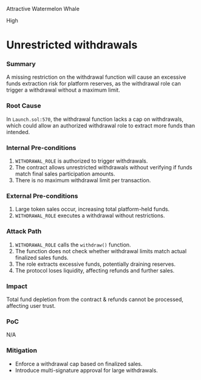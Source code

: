 Attractive Watermelon Whale

High

# Unrestricted withdrawals

### Summary

A missing restriction on the withdrawal function will cause an excessive funds extraction risk for platform reserves, as the withdrawal role can trigger a withdrawal without a maximum limit.

### Root Cause

In `Launch.sol:570`, the withdrawal function lacks a cap on withdrawals, which could allow an authorized withdrawal role to extract more funds than intended.

### Internal Pre-conditions

1. `WITHDRAWAL_ROLE` is authorized to trigger withdrawals.
2. The contract allows unrestricted withdrawals without verifying if funds match final sales participation amounts.
3. There is no maximum withdrawal limit per transaction.

### External Pre-conditions

1. Large token sales occur, increasing total platform-held funds.
2. `WITHDRAWAL_ROLE` executes a withdrawal without restrictions.

### Attack Path

1. `WITHDRAWAL_ROLE` calls the `withdraw()` function.
2. The function does not check whether withdrawal limits match actual finalized sales funds.
3. The role extracts excessive funds, potentially draining reserves.
4. The protocol loses liquidity, affecting refunds and further sales.

### Impact

Total fund depletion from the contract & refunds cannot be processed, affecting user trust.

### PoC

N/A

### Mitigation

- Enforce a withdrawal cap based on finalized sales.
- Introduce multi-signature approval for large withdrawals.
